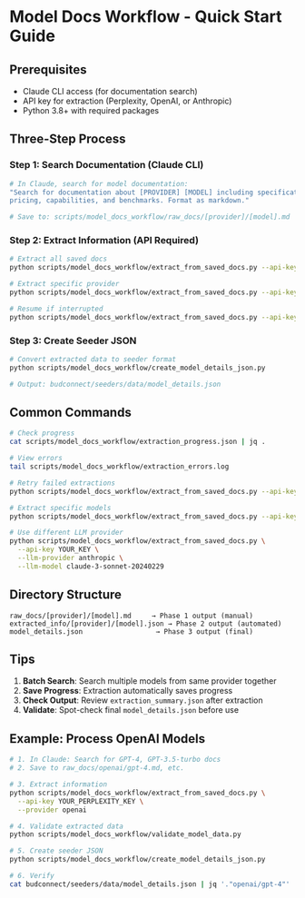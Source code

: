 # Model Docs Workflow - Quick Start Guide

## Prerequisites

- Claude CLI access (for documentation search)
- API key for extraction (Perplexity, OpenAI, or Anthropic)
- Python 3.8+ with required packages

## Three-Step Process

### Step 1: Search Documentation (Claude CLI)

```bash
# In Claude, search for model documentation:
"Search for documentation about [PROVIDER] [MODEL] including specifications, 
pricing, capabilities, and benchmarks. Format as markdown."

# Save to: scripts/model_docs_workflow/raw_docs/[provider]/[model].md
```

### Step 2: Extract Information (API Required)

```bash
# Extract all saved docs
python scripts/model_docs_workflow/extract_from_saved_docs.py --api-key YOUR_KEY

# Extract specific provider
python scripts/model_docs_workflow/extract_from_saved_docs.py --api-key YOUR_KEY --provider openai

# Resume if interrupted
python scripts/model_docs_workflow/extract_from_saved_docs.py --api-key YOUR_KEY --resume
```

### Step 3: Create Seeder JSON

```bash
# Convert extracted data to seeder format
python scripts/model_docs_workflow/create_model_details_json.py

# Output: budconnect/seeders/data/model_details.json
```

## Common Commands

```bash
# Check progress
cat scripts/model_docs_workflow/extraction_progress.json | jq .

# View errors
tail scripts/model_docs_workflow/extraction_errors.log

# Retry failed extractions
python scripts/model_docs_workflow/extract_from_saved_docs.py --api-key YOUR_KEY --retry-failed

# Extract specific models
python scripts/model_docs_workflow/extract_from_saved_docs.py --api-key YOUR_KEY --models gpt-4 claude-3-opus

# Use different LLM provider
python scripts/model_docs_workflow/extract_from_saved_docs.py \
  --api-key YOUR_KEY \
  --llm-provider anthropic \
  --llm-model claude-3-sonnet-20240229
```

## Directory Structure

```
raw_docs/[provider]/[model].md     → Phase 1 output (manual)
extracted_info/[provider]/[model].json → Phase 2 output (automated)
model_details.json                  → Phase 3 output (final)
```

## Tips

1. **Batch Search**: Search multiple models from same provider together
2. **Save Progress**: Extraction automatically saves progress
3. **Check Output**: Review `extraction_summary.json` after extraction
4. **Validate**: Spot-check final `model_details.json` before use

## Example: Process OpenAI Models

```bash
# 1. In Claude: Search for GPT-4, GPT-3.5-turbo docs
# 2. Save to raw_docs/openai/gpt-4.md, etc.

# 3. Extract information
python scripts/model_docs_workflow/extract_from_saved_docs.py \
  --api-key YOUR_PERPLEXITY_KEY \
  --provider openai

# 4. Validate extracted data
python scripts/model_docs_workflow/validate_model_data.py

# 5. Create seeder JSON
python scripts/model_docs_workflow/create_model_details_json.py

# 6. Verify
cat budconnect/seeders/data/model_details.json | jq '."openai/gpt-4"'
```